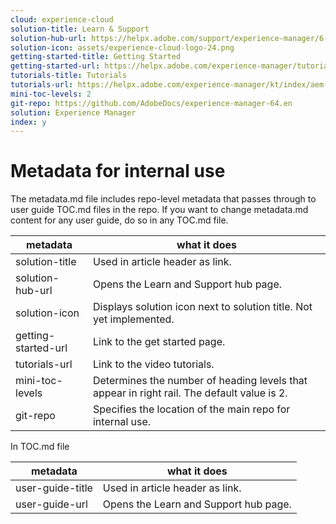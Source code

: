 ```yaml
---
cloud: experience-cloud
solution-title: Learn & Support
solution-hub-url: https://helpx.adobe.com/support/experience-manager/6-4.html
solution-icon: assets/experience-cloud-logo-24.png
getting-started-title: Getting Started
getting-started-url: https://helpx.adobe.com/experience-manager/tutorials.html
tutorials-title: Tutorials
tutorials-url: https://helpx.adobe.com/experience-manager/kt/index/aem-6-4-videos.html
mini-toc-levels: 2
git-repo: https://github.com/AdobeDocs/experience-manager-64.en
solution: Experience Manager
index: y
---
```


# Metadata for internal use

The metadata.md file includes repo-level metadata that passes through to user guide TOC.md files in the repo. If you want to change metadata.md content for any user guide, do so in any TOC.md file.

| metadata | what it does |
|--- |--- |
| solution-title | Used in article header as link. |
| solution-hub-url | Opens the Learn and Support hub page. |
| solution-icon | Displays solution icon next to solution title. Not yet implemented. |
| getting-started-url | Link to the get started page. |
| tutorials-url | Link to the video tutorials. |
| mini-toc-levels | Determines the number of heading levels that appear in right rail. The default value is 2. |
| git-repo | Specifies the location of the main repo for internal use. |

In TOC.md file

| metadata | what it does |
|--- |--- |
| user-guide-title | Used in article header as link. |
| user-guide-url | Opens the Learn and Support hub page. |

